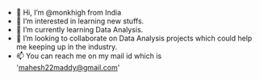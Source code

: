 - 👋 Hi, I’m @monkhigh from India
- 👀 I’m interested in learning new stuffs.
- 🌱 I’m currently learning Data Analysis.
- 💞️ I’m looking to collaborate on Data Analysis projects which could help me keeping up in the industry.
- 📫 You can reach me on my mail id which is 'mahesh22maddy@gmail.com'

<!---
monkhigh/monkhigh is a ✨ special ✨ repository because its `README.md` (this file) appears on your GitHub profile.
You can click the Preview link to take a look at your changes.
--->
